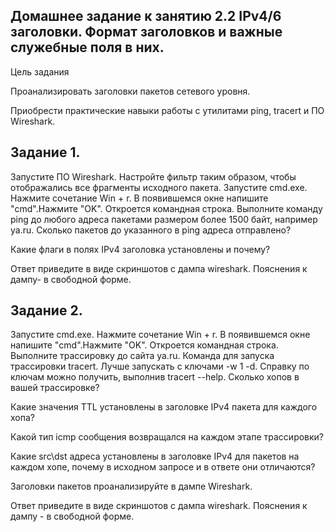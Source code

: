 ## Домашнее задание к занятию 2.2 IPv4/6 заголовки. Формат заголовков и важные служебные поля в них.

Цель задания

Проанализировать заголовки пакетов сетевого уровня.

Приобрести практические навыки работы с утилитами ping, tracert и ПО Wireshark.

## Задание 1.
Запустите ПО Wireshark.
Настройте фильтр таким образом, чтобы отображались все фрагменты исходного пакета.
Запустите cmd.exe. Нажмите сочетание Win + r.
В появившемся окне напишите "cmd".Нажмите "OK".
Откроется командная строка.
Выполните команду ping до любого адреса пакетами размером более 1500 байт, например ya.ru.
Сколько пакетов до указанного в ping адреса отправлено?

Какие флаги в полях IPv4 заголовка установлены и почему?

Ответ приведите в виде скриншотов с дампа wireshark. Пояснения к дампу- в свободной форме.

## Задание 2.
Запустите cmd.exe. Нажмите сочетание Win + r.
В появившемся окне напишите "cmd".Нажмите "OK".
Откроется командная строка.
Выполните трассировку до сайта ya.ru. Команда для запуска трассировки tracert. Лучше запускать с ключами -w 1 -d. Справку по ключам можно получить, выполнив tracert --help.
Сколько хопов в вашей трассировке?

Какие значения TTL установлены в заголовке IPv4 пакета для каждого хопа?

Какой тип icmp сообщения возвращался на каждом этапе трассировки?

Какие src\dst адреса установлены в заголовке IPv4 для пакетов на каждом хопе, почему в исходном запросе и в ответе они отличаются?

Заголовки пакетов проанализируйте в дампе Wireshark.

Ответ приведите в виде скриншотов с дампа wireshark. Пояснения к дампу - в свободной форме.